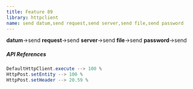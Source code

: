 ```yaml
---
title: Feature 89
library: httpclient
name: send datum,send request,send server,send file,send password
---
```


**datum**->send **request**->send **server**->send **file**->send **password**->send 

##### API References

```java
DefaultHttpClient.execute --> 100 %
HttpPost.setEntity --> 100 %
HttpPost.setHeader --> 20.59 %
```
